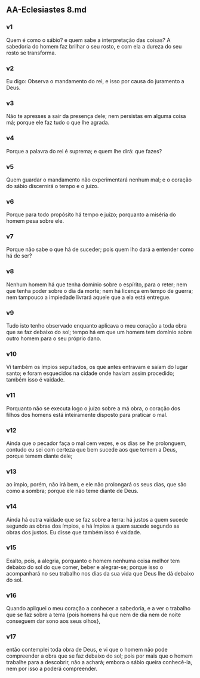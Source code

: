## AA-Eclesiastes 8.md
### v1
 Quem é como o sábio? e quem sabe a interpretação das coisas? A sabedoria do homem faz brilhar o seu rosto, e com ela a dureza do seu rosto se transforma.
### v2
 Eu digo: Observa o mandamento do rei, e isso por causa do juramento a Deus.
### v3
 Não te apresses a sair da presença dele; nem persistas em alguma coisa má; porque ele faz tudo o que lhe agrada.
### v4
 Porque a palavra do rei é suprema; e quem lhe dirá: que fazes?
### v5
 Quem guardar o mandamento não experimentará nenhum mal; e o coração do sábio discernirá o tempo e o juízo.
### v6
 Porque para todo propósito há tempo e juízo; porquanto a miséria do homem pesa sobre ele.
### v7
 Porque não sabe o que há de suceder; pois quem lho dará a entender como há de ser?
### v8
 Nenhum homem há que tenha domínio sobre o espírito, para o reter; nem que tenha poder sobre o dia da morte; nem há licença em tempo de guerra; nem tampouco a impiedade livrará aquele que a ela está entregue.
### v9
 Tudo isto tenho observado enquanto aplicava o meu coração a toda obra que se faz debaixo do sol; tempo há em que um homem tem domínio sobre outro homem para o seu próprio dano.
### v10
 Vi também os ímpios sepultados, os que antes entravam e saíam do lugar santo; e foram esquecidos na cidade onde haviam assim procedido; também isso é vaidade.
### v11
 Porquanto não se executa logo o juízo sobre a má obra, o coração dos filhos dos homens está inteiramente disposto para praticar o mal.
### v12
 Ainda que o pecador faça o mal cem vezes, e os dias se lhe prolonguem, contudo eu sei com certeza que bem sucede aos que temem a Deus, porque temem diante dele;
### v13
 ao ímpio, porém, não irá bem, e ele não prolongará os seus dias, que são como a sombra; porque ele não teme diante de Deus.
### v14
 Ainda há outra vaidade que se faz sobre a terra: há justos a quem sucede segundo as obras dos ímpios, e há ímpios a quem sucede segundo as obras dos justos. Eu disse que também isso é vaidade.
### v15
 Exalto, pois, a alegria, porquanto o homem nenhuma coisa melhor tem debaixo do sol do que comer, beber e alegrar-se; porque isso o acompanhará no seu trabalho nos dias da sua vida que Deus lhe dá debaixo do sol.
### v16
 Quando apliquei o meu coração a conhecer a sabedoria, e a ver o trabalho que se faz sobre a terra {pois homens há que nem de dia nem de noite conseguem dar sono aos seus olhos},
### v17
 então contemplei toda obra de Deus, e vi que o homem não pode compreender a obra que se faz debaixo do sol; pois por mais que o homem trabalhe para a descobrir, não a achará; embora o sábio queira conhecê-la, nem por isso a poderá compreender.
